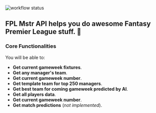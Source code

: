 
![workflow status](https://github.com/Dofften/FPLMstr_API/actions/workflows/main.yml/badge.svg)

## FPL Mstr API helps you do awesome Fantasy Premier League stuff. 🚀

### Core Functionalities

You will be able to:

* **Get current gameweek fixtures**.
* **Get any manager's team**.
* **Get current gameweek number**.
* **Get template team for top 250 managers**.
* **Get best team for coming gameweek predicted by AI**.
* **Get all players data**.
* **Get current gameweek number**.
* **Get match predictions** (_not implemented_).


